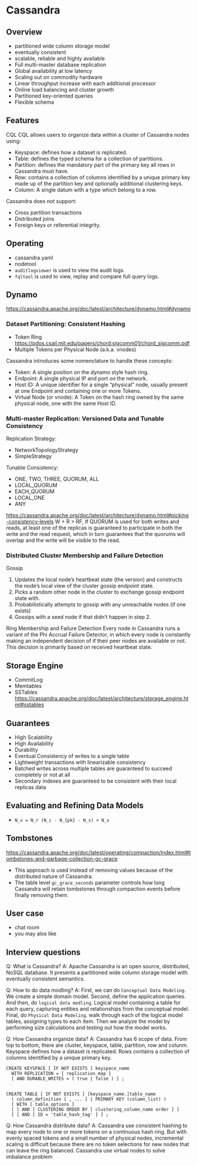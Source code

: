 # Cassandra

## Overview

- partitioned wide column storage model
- eventually consistent
- scalable, reliable and highly available
- Full multi-master database replication
- Global availability at low latency
- Scaling out on commodity hardware
- Linear throughput increase with each additional processor
- Online load balancing and cluster growth
- Partitioned key-oriented queries
- Flexible schema

## Features

CQL CQL allows users to organize data within a cluster of Cassandra nodes using:

- Keyspace: defines how a dataset is replicated.
- Table: defines the typed schema for a collection of partitions.
- Partition: defines the mandatory part of the primary key all rows in Cassandra must have.
- Row: contains a collection of columns identified by a unique primary key made up of the partition key and optionally additional clustering keys.
- Column: A single datum with a type which belong to a row.

Cassandra does not support:

- Cross partition transactions
- Distributed joins
- Foreign keys or referential integrity.

## Operating

- cassandra.yaml
- nodetool
- `auditlogviewer` is used to view the audit logs.
- `fqltool` is used to view, replay and compare full query logs.

## Dynamo

https://cassandra.apache.org/doc/latest/architecture/dynamo.html#dynamo

### Dataset Partitioning: Consistent Hashing

- Token Ring <https://pdos.csail.mit.edu/papers/chord:sigcomm01/chord_sigcomm.pdf>
- Multiple Tokens per Physical Node (a.k.a. vnodes)

Cassandra introduces some nomenclature to handle these concepts:

- Token: A single position on the dynamo style hash ring.
- Endpoint: A single physical IP and port on the network.
- Host ID: A unique identifier for a single “physical” node, usually present at one Endpoint and containing one or more Tokens.
- Virtual Node (or vnode): A Token on the hash ring owned by the same physical node, one with the same Host ID.

### Multi-master Replication: Versioned Data and Tunable Consistency

Replication Strategy:

- NetworkTopologyStrategy
- SimpleStrategy

Tunable Consistency:

- ONE, TWO, THREE, QUORUM, ALL
- LOCAL_QUORUM
- EACH_QUORUM
- LOCAL_ONE
- ANY

https://cassandra.apache.org/doc/latest/architecture/dynamo.html#picking-consistency-levels
W + R > RF, If QUORUM is used for both writes and reads, at least one of the replicas is guaranteed to participate in both the write and the read request, which in turn guarantees that the quorums will overlap and the write will be visible to the read.

### Distributed Cluster Membership and Failure Detection

Gossip

1. Updates the local node’s heartbeat state (the version) and constructs the node’s local view of the cluster gossip endpoint state.
2. Picks a random other node in the cluster to exchange gossip endpoint state with.
3. Probabilistically attempts to gossip with any unreachable nodes (if one exists)
4. Gossips with a seed node if that didn’t happen in step 2.

Ring Membership and Failure Detection
Every node in Cassandra runs a variant of the Phi Accrual Failure Detector, in which every node is constantly making an independent decision of if their peer nodes are available or not. This decision is primarily based on received heartbeat state.

## Storage Engine

- CommitLog
- Memtables
- SSTables https://cassandra.apache.org/doc/latest/architecture/storage_engine.html#sstables

## Guarantees

- High Scalability
- High Availability
- Durability
- Eventual Consistency of writes to a single table
- Lightweight transactions with linearizable consistency
- Batched writes across multiple tables are guaranteed to succeed completely or not at all
- Secondary indexes are guaranteed to be consistent with their local replicas data

## Evaluating and Refining Data Models

- `N_v = N_r (N_c - N_{pk} - N_s) + N_s`

## Tombstones

https://cassandra.apache.org/doc/latest/operating/compaction/index.html#tombstones-and-garbage-collection-gc-grace

- This approach is used instead of removing values because of the distributed nature of Cassandra.
- The table level `gc_grace_seconds` parameter controls how long Cassandra will retain tombstones through compaction events before finally removing them.

## User case

- chat room
- you may alos like

## Interview questions

Q: What is Cassandra?
A: Apache Cassandra is an open source, distributed, NoSQL database. It presents a partitioned wide column storage model with eventually consistent semantics.

Q: How to do data modling?
A: First, we can do `Conceptual Data Modeling`. We create a simple domain model. Second, define the application queries. And then, do `logical data modling`. Logical model containing a table for each query, capturing entities and relationships from the conceptual model. Final, do `Physical Data Modeling`. walk through each of the logical model tables, assigning types to each item. Then we analyze the model by performing size calculations and testing out how the model works.

Q: How Cassandra organize data?
A: Cassandra has 6 scope of data. From top to bottom, there are cluster, keyspace, table, partition, row and colunm. Keyspace defines how a dataset is replicated. Rows contains a collection of columns identified by a unique primary key.

```cql
CREATE KEYSPACE [ IF NOT EXISTS ] keyspace_name
  WITH REPLICATION = { replication_map }
  [ AND DURABLE_WRITES = ( true | false ) ] ;


CREATE TABLE [ IF NOT EXISTS ] [keyspace_name.]table_name
  ( column_definition [ , ... ] | PRIMARY KEY (column_list) )
  [ WITH [ table_options ]
  [ [ AND ] CLUSTERING ORDER BY [ clustering_column_name order ] ]
  [ [ AND ] ID = 'table_hash_tag' ] ] ;
```

Q: How Cassandra distribute data?
A: Cassandra use consistent hashing to map every node to one or more tokens on a continuous hash ring. But with evenly spaced tokens and a small number of physical nodes, incremental scaling is difficult because there are no token selections for new nodes that can leave the ring balanced. Cassandra use virtual nodes to solve imbalance problem
